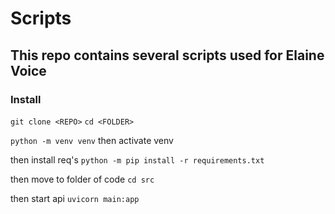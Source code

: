 # Scripts

## This repo contains several scripts used for Elaine Voice

### Install

`git clone <REPO>`
`cd <FOLDER>`

`python -m venv venv`
then activate venv

then install req's
`python -m pip install -r requirements.txt`

then move to folder of code
`cd src`

then start api
`uvicorn main:app`
